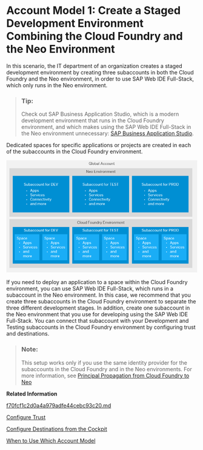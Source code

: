 <!-- loiod109515c5f364cf4be167690f93ec079 -->

# Account Model 1: Create a Staged Development Environment Combining the Cloud Foundry and the Neo Environment

In this scenario, the IT department of an organization creates a staged development environment by creating three subaccounts in both the Cloud Foundry and the Neo environment, in order to use SAP Web IDE Full-Stack, which only runs in the Neo environment.

> ### Tip:  
> Check out SAP Business Application Studio, which is a modern development environment that runs in the Cloud Foundry environment, and which makes using the SAP Web IDE Full-Stack in the Neo environment unnecessary: [SAP Business Application Studio](https://help.sap.com/viewer/9d1db9835307451daa8c930fbd9ab264/Cloud/en-US/8f46c6e6f86641cc900871c903761fd4.html).

Dedicated spaces for specific applications or projects are created in each of the subaccounts in the Cloud Foundry environment.

 ![](../images/sap_cp_lm_account_model_scenarios_4_74c7980.png) 

If you need to deploy an application to a space within the Cloud Foundry environment, you can use SAP Web IDE Full-Stack, which runs in a subaccount in the Neo environment. In this case, we recommend that you create three subaccounts in the Cloud Foundry environment to separate the three different development stages. In addition, create one subaccount in the Neo environment that you use for developing using the SAP Web IDE Full-Stack. You can connect that subaccount with your Development and Testing subaccounts in the Cloud Foundry environment by configuring trust and destinations.

> ### Note:  
> This setup works only if you use the same identity provider for the subaccounts in the Cloud Foundry and in the Neo environments. For more information, see [Principal Propagation from Cloud Foundry to Neo](https://help.sap.com/viewer/65de2977205c403bbc107264b8eccf4b/Cloud/en-US/f70fcf1c2d0a4a979adfe44cebc93c20.html)

**Related Information**  


[f70fcf1c2d0a4a979adfe44cebc93c20.md](f70fcf1c2d0a4a979adfe44cebc93c20.md)

[Configure Trust](https://help.sap.com/viewer/6d6d63354d1242d185ab4830fc04feb1/Cloud/en-US/f96e4c5930a94d1ba117e05a3f3c30fc.html)

[Configure Destinations from the Cockpit](https://help.sap.com/viewer/cca91383641e40ffbe03bdc78f00f681/Cloud/en-US/60735ad11d8a488c83537cdcfb257135.html)

[When to Use Which Account Model](When_to_Use_Which_Account_Model_e4b4b5f.md)


